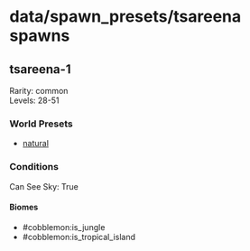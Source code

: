 # data/spawn_presets/tsareena spawns  
  
## tsareena-1  
Rarity: common  
Levels: 28-51  
  
### World Presets  
* [natural](/data/spawn_data/natural.md)  
  
### Conditions  
Can See Sky: True  
  
#### Biomes  
  * #cobblemon:is_jungle
  * #cobblemon:is_tropical_island
  
